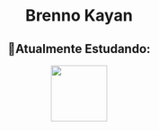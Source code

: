 <h1 align = "center">Brenno Kayan</h1>
<div align = "center">
          <h2>🌱Atualmente Estudando: </h2>
          <img src="https://cdn.jsdelivr.net/gh/devicons/devicon/icons/css3/css3-original-wordmark.svg" height = "100px" width = "100px"/>
</div>
          

<!--
**brennokayan/brennokayan** is a ✨ _special_ ✨ repository because its `README.md` (this file) appears on your GitHub profile.

Here are some ideas to get you started:

- 🔭 I’m currently working on ...
- 🌱 I’m currently learning ...
- 👯 I’m looking to collaborate on ...
- 🤔 I’m looking for help with ...
- 💬 Ask me about ...
- 📫 How to reach me: ...
- 😄 Pronouns: ...
- ⚡ Fun fact: ...
-->
